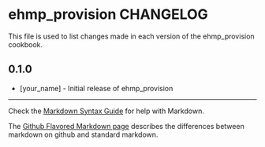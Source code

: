 ehmp_provision CHANGELOG
========================

This file is used to list changes made in each version of the ehmp_provision cookbook.

0.1.0
-----
- [your_name] - Initial release of ehmp_provision

- - -
Check the [Markdown Syntax Guide](http://daringfireball.net/projects/markdown/syntax) for help with Markdown.

The [Github Flavored Markdown page](http://github.github.com/github-flavored-markdown/) describes the differences between markdown on github and standard markdown.
